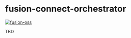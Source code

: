 # fusion-connect-orchestrator 

[![fusion-oss](https://circleci.com/gh/fusion-oss/fusion-connect-orchestrator.svg?style=shield)](https://app.circleci.com/pipelines/github/fusion-oss/fusion-connect-orchestrator?filter=all)

TBD
